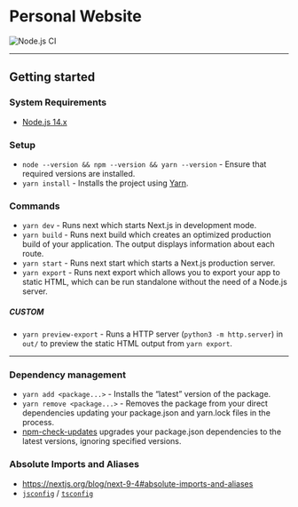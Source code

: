 # Personal Website

![Node.js CI](https://github.com/ndrsllwngr/andreasellwanger.com/workflows/Node.js%20CI/badge.svg?branch=develop)

---

## Getting started

### System Requirements
- [Node.js 14.x](https://nodejs.org/en/)

### Setup
- `node --version && npm --version && yarn --version` - Ensure that required versions are installed.
- `yarn install` - Installs the project using [Yarn](https://yarnpkg.com/getting-started/install).

### Commands
- `yarn dev` - Runs next which starts Next.js in development mode.
- `yarn build` - Runs next build which creates an optimized production build of your application. The output displays information about each route.
- `yarn start` - Runs next start which starts a Next.js production server.
- `yarn export` - Runs next export which allows you to export your app to static HTML, which can be run standalone without the need of a Node.js server.

##### CUSTOM
- `yarn preview-export` - Runs a HTTP server (`python3 -m http.server`) in `out/` to preview the static HTML output from `yarn export`.

---

### Dependency management
- `yarn add <package...>` - Installs the “latest” version of the package.
- `yarn remove <package...>` - Removes the package from your direct dependencies updating your package.json and yarn.lock files in the process.
- [npm-check-updates](https://www.npmjs.com/package/npm-check-updates) upgrades your package.json dependencies to the latest versions, ignoring specified versions.

### Absolute Imports and Aliases
- https://nextjs.org/blog/next-9-4#absolute-imports-and-aliases
- [`jsconfig`](https://code.visualstudio.com/docs/languages/jsconfig#_jsconfig-options) / [`tsconfig`](https://www.typescriptlang.org/tsconfig#baseUrl)


